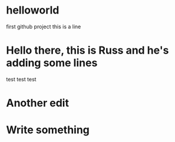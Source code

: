 # helloworld
first github project
this is a line
# Hello there, this is Russ and he's adding some lines
test test test
# Another edit
# Write something